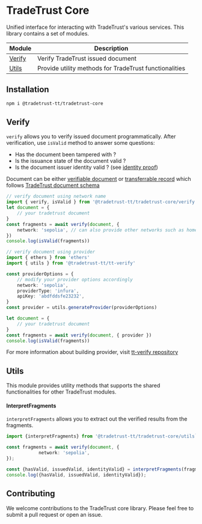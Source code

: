 # TradeTrust Core

Unified interface for interacting with TradeTrust's various services. This library contains a set of modules.

| Module            | Description                                            |
| ----------------- | ------------------------------------------------------ |
| [Verify](#verify) | Verify TradeTrust issued document                      |
| [Utils](#utils)   | Provide utility methods for TradeTrust functionalities |

## Installation

```sh
npm i @tradetrust-tt/tradetrust-core
```

## Verify

`verify` allows you to verify issued document programmatically. After verification, use `isValid` method to answer some questions:

-   Has the document been tampered with ?
-   Is the issuance state of the document valid ?
-   Is the document issuer identity valid ? (see [identity proof](https://docs.tradetrust.io/docs/topics/verifying-documents/issuer-identity))

Document can be either [verifiable document](https://docs.tradetrust.io/docs/tutorial/verifiable-documents/overview) or [transferrable record](https://docs.tradetrust.io/docs/tutorial/transferable-records/overview) which follows [TradeTrust document schema](https://docs.tradetrust.io/docs/topics/introduction/tradetrust-document-schema/)

```ts
// verify document using network name
import { verify, isValid } from '@tradetrust-tt/tradetrust-core/verify'
let document = {
    // your tradetrust document
}
const fragments = await verify(document, {
    network: 'sepolia', // can also provide other networks such as homestead
})
console.log(isValid(fragments))
```

```ts
// verify document using provider
import { ethers } from 'ethers'
import { utils } from '@tradetrust-tt/tt-verify'

const providerOptions = {
    // modify your provider options accordingly
    network: 'sepolia',
    providerType: 'infura',
    apiKey: 'abdfddsfe23232',
}
const provider = utils.generateProvider(providerOptions)

let document = {
    // your tradetrust document
}
const fragments = await verify(document, { provider })
console.log(isValid(fragments))
```

For more information about building provider, visit [tt-verify repository](https://github.com/TradeTrust/tt-verify?tab=readme-ov-file#provider)

## Utils

This module provides utility methods that supports the shared functionalities for other TradeTrust modules.

#### InterpretFragments

`interpretFragments` allows you to extract out the verified results from the fragments.

```ts
import {interpretFragments} from '@tradetrust-tt/tradetrust-core/utils`;

const fragments = await verify(document, {
            network: 'sepolia',
});

const {hasValid, issuedValid, identityValid} = interpretFragments(fragments);
console.log({hasValid, issuedValid, identityValid});
```

## Contributing

We welcome contributions to the TradeTrust core library. Please feel free to submit a pull request or open an issue.
